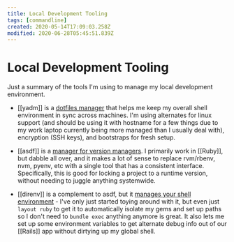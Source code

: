 ```yaml
---
title: Local Development Tooling
tags: [commandline]
created: 2020-05-14T17:09:03.258Z
modified: 2020-06-28T05:45:51.839Z
---
```


# Local Development Tooling

Just a summary of the tools I'm using to manage my local development environment.

- [[yadm]] is a [dotfiles manager](https://yadm.io/) that helps me keep my overall shell environment in sync across machines. I'm using alternates for linux support (and should be using it with hostname for a few things due to my work laptop currently being more managed than I usually deal with), encryption (SSH keys), and bootstraps for fresh setup.

- [[asdf]] is a [manager for version managers](https://asdf-vm.com/#/). I primarily work in [[Ruby]], but dabble all over, and it makes a lot of sense to replace rvm/rbenv, nvm, pyenv, etc with a single tool that has a consistent interface. Specifically, this is good for locking a project to a runtime version, without needing to juggle anything systemwide.

- [[direnv]] is a complement to asdf, but it [manages your shell environment](https://direnv.net/) - I've only just started toying around with it, but even just `layout ruby` to get it to automatically isolate my gems and set up paths so I don't need to `bundle exec` anything anymore is great. It also lets me set up some environment variables to get alternate debug info out of our [[Rails]] app without dirtying up my global shell.

